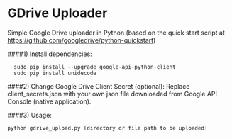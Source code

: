 GDrive Uploader
===============

Simple Google Drive uploader in Python 
(based on the quick start script at https://github.com/googledrive/python-quickstart)

####1) Install dependencies:
```
  sudo pip install --upgrade google-api-python-client
  sudo pip install unidecode
```
####2) Change Google Drive Client Secret (optional):
Replace client_secrets.json with your own json file downloaded from Google API Console (native application).

####3) Usage:
```
python gdrive_upload.py [directory or file path to be uploaded]
```
